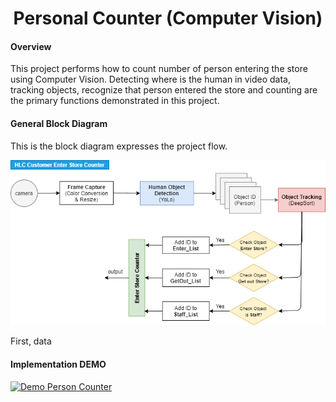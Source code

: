 <h1 align="center">
  Personal Counter (Computer Vision)
</h1>


#### Overview

This project performs how to count number of person entering the store using Computer Vision. Detecting where is the human in video data, tracking objects, recognize that person entered the store and counting are the primary functions demonstrated in this project.

#### General Block Diagram

This is the block diagram expresses the project flow.

<img src="https://github.com/carfirst125/portfolio/blob/main/cv_person_counter/image/cv_person_counter_BlockDiagram.png?raw=true"/>

First, data

#### Implementation DEMO

[![Demo Person Counter](https://i9.ytimg.com/vi/oYkED5rL1X8/mq3.jpg?sqp=CPSFooEG&rs=AOn4CLCwpCTriDisRvP3Bf32MdB6edAnNAf)](https://youtu.be/oYkED5rL1X8)
